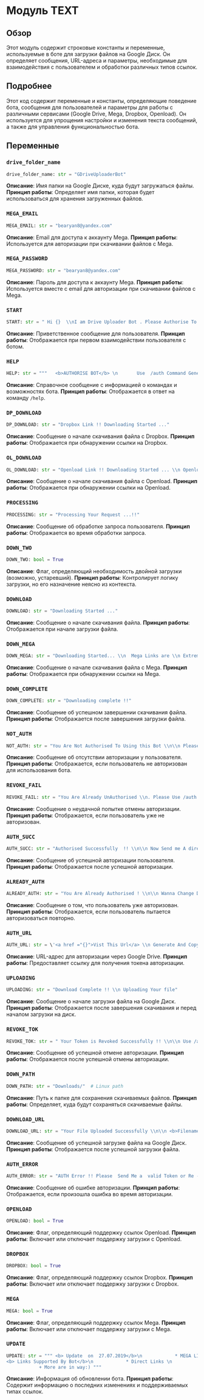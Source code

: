 # Модуль TEXT

## Обзор

Этот модуль содержит строковые константы и переменные, используемые в боте для загрузки файлов на Google Диск. Он определяет сообщения, URL-адреса и параметры, необходимые для взаимодействия с пользователем и обработки различных типов ссылок.

## Подробнее

Этот код содержит переменные и константы, определяющие поведение бота, сообщения для пользователей и параметры для работы с различными сервисами (Google Drive, Mega, Dropbox, Openload). Он используется для упрощения настройки и изменения текста сообщений, а также для управления функциональностью бота.
## Переменные

### `drive_folder_name`

```python
drive_folder_name: str = "GDriveUploaderBot"
```

**Описание**: Имя папки на Google Диске, куда будут загружаться файлы.
**Принцип работы**: Определяет имя папки, которая будет использоваться для хранения загруженных файлов.

### `MEGA_EMAIL`

```python
MEGA_EMAIL: str = "bearyan8@yandex.com"
```

**Описание**: Email для доступа к аккаунту Mega.
**Принцип работы**: Используется для авторизации при скачивании файлов с Mega.

### `MEGA_PASSWORD`

```python
MEGA_PASSWORD: str = "bearyan8@yandex.com"
```

**Описание**: Пароль для доступа к аккаунту Mega.
**Принцип работы**: Используется вместе с email для авторизации при скачивании файлов с Mega.

### `START`

```python
START: str = " Hi {}  \\nI am Drive Uploader Bot . Please Authorise To use me .By using /auth \\n\\n For more info /help \\n\\n Third-Party Website \\n Support Added /update \\n\\n For Bot Updates  \\n <a href =\'https://t.me/aryan_bots\'>Join Channel</a>\\nPlease Report Bugs  @aryanvikash"
```

**Описание**: Приветственное сообщение для пользователя.
**Принцип работы**: Отображается при первом взаимодействии пользователя с ботом.

### `HELP`

```python
HELP: str = """   <b>AUTHORISE BOT</b> \n       Use  /auth Command Generate\n       Your Google Drive Token And \n       Send It To Bot  \n<b> You Wanna Change Your Login \n        Account ?</b> \\n\n        You Can Use /revoke \n        command            \n<b>What I Can Do With This Bot? </b>\n            You Can Upload Any Internet\n            Files On Your google\n            Drive Account.\n<b> Links Supported By Bot</b>\n            * Direct Links \n            * Openload links [Max Speed \n              500 KBps :(   ]\n            * Dropbox links \n            *  Mega links\n            \n            + More On Its way:)\n                \nBug Report @aryanvikash\n        """
```

**Описание**: Справочное сообщение с информацией о командах и возможностях бота.
**Принцип работы**: Отображается в ответ на команду `/help`.

### `DP_DOWNLOAD`

```python
DP_DOWNLOAD: str = "Dropbox Link !! Downloading Started ..."
```

**Описание**: Сообщение о начале скачивания файла с Dropbox.
**Принцип работы**: Отображается при обнаружении ссылки на Dropbox.

### `OL_DOWNLOAD`

```python
OL_DOWNLOAD: str = "Openload Link !! Downloading Started ... \\n Openload Links Are Extremely Slow"
```

**Описание**: Сообщение о начале скачивания файла с Openload.
**Принцип работы**: Отображается при обнаружении ссылки на Openload.

### `PROCESSING`

```python
PROCESSING: str = "Processing Your Request ...!!"
```

**Описание**: Сообщение об обработке запроса пользователя.
**Принцип работы**: Отображается во время обработки запроса.

### `DOWN_TWO`

```python
DOWN_TWO: bool = True
```

**Описание**: Флаг, определяющий необходимость двойной загрузки (возможно, устаревший).
**Принцип работы**: Контролирует логику загрузки, но его назначение неясно из контекста.

### `DOWNLOAD`

```python
DOWNLOAD: str = "Downloading Started ..."
```

**Описание**: Сообщение о начале скачивания файла.
**Принцип работы**: Отображается при начале загрузки файла.

### `DOWN_MEGA`

```python
DOWN_MEGA: str = "Downloading Started... \\n  Mega Links are \\n Extremely Slow :("
```

**Описание**: Сообщение о начале скачивания файла с Mega.
**Принцип работы**: Отображается при обнаружении ссылки на Mega.

### `DOWN_COMPLETE`

```python
DOWN_COMPLETE: str = "Downloading complete !!"
```

**Описание**: Сообщение об успешном завершении скачивания файла.
**Принцип работы**: Отображается после завершения загрузки файла.

### `NOT_AUTH`

```python
NOT_AUTH: str = "You Are Not Authorised To Using this Bot \\n\\n Please Authorise Me Using /auth  \\n\\n @aryanvikash"
```

**Описание**: Сообщение об отсутствии авторизации у пользователя.
**Принцип работы**: Отображается, если пользователь не авторизован для использования бота.

### `REVOKE_FAIL`

```python
REVOKE_FAIL: str = "You Are Already UnAuthorised \\n. Please Use /auth To Authorise \\n\\n report At @aryanvikash "
```

**Описание**: Сообщение о неудачной попытке отмены авторизации.
**Принцип работы**: Отображается, если пользователь уже не авторизован.

### `AUTH_SUCC`

```python
AUTH_SUCC: str = "Authorised Successfully  !! \\n\\n Now Send me A direct Link :)"
```

**Описание**: Сообщение об успешной авторизации пользователя.
**Принцип работы**: Отображается после успешной авторизации.

### `ALREADY_AUTH`

```python
ALREADY_AUTH: str = "You Are Already Authorised ! \\n\\n Wanna Change Drive Account? \\n\\n Use /revoke \\n\\n report At @aryanvikash "
```

**Описание**: Сообщение о том, что пользователь уже авторизован.
**Принцип работы**: Отображается, если пользователь пытается авторизоваться повторно.

### `AUTH_URL`

```python
AUTH_URL: str = \'<a href ="{}">Vist This Url</a> \\n Generate And Copy Your Google Drive Token And Send It To Me\'
```

**Описание**: URL-адрес для авторизации через Google Drive.
**Принцип работы**: Предоставляет ссылку для получения токена авторизации.

### `UPLOADING`

```python
UPLOADING: str = "Download Complete !! \\n Uploading Your file"
```

**Описание**: Сообщение о начале загрузки файла на Google Диск.
**Принцип работы**: Отображается после завершения скачивания и перед началом загрузки на диск.

### `REVOKE_TOK`

```python
REVOKE_TOK: str = " Your Token is Revoked Successfully !! \\n\\n Use /auth To Re-Authorise Your Drive Acc. "
```

**Описание**: Сообщение об успешной отмене авторизации.
**Принцип работы**: Отображается после успешной отмены авторизации.

### `DOWN_PATH`

```python
DOWN_PATH: str = "Downloads/"  # Linux path
```

**Описание**: Путь к папке для сохранения скачиваемых файлов.
**Принцип работы**: Определяет, куда будут сохраняться скачиваемые файлы.

### `DOWNLOAD_URL`

```python
DOWNLOAD_URL: str = "Your File Uploaded Successfully \\n\\n <b>Filename</b> : {} \\n\\n <b> Size</b> : {} MB \\n\\n <b>Download</b> {}"
```

**Описание**: Сообщение об успешной загрузке файла на Google Диск.
**Принцип работы**: Отображается после успешной загрузки файла.

### `AUTH_ERROR`

```python
AUTH_ERROR: str = "AUTH Error !! Please  Send Me a  valid Token or Re - Authorise Me  \\n\\n report At @aryanvikash"
```

**Описание**: Сообщение об ошибке авторизации.
**Принцип работы**: Отображается, если произошла ошибка во время авторизации.

### `OPENLOAD`

```python
OPENLOAD: bool = True
```

**Описание**: Флаг, определяющий поддержку ссылок Openload.
**Принцип работы**: Включает или отключает поддержку загрузки с Openload.

### `DROPBOX`

```python
DROPBOX: bool = True
```

**Описание**: Флаг, определяющий поддержку ссылок Dropbox.
**Принцип работы**: Включает или отключает поддержку загрузки с Dropbox.

### `MEGA`

```python
MEGA: bool = True
```

**Описание**: Флаг, определяющий поддержку ссылок Mega.
**Принцип работы**: Включает или отключает поддержку загрузки с Mega.

### `UPDATE`

```python
UPDATE: str = """ <b> Update  on  27.07.2019</b>\n            * MEGA LINK added\n            * Error Handling Improved\n
<b> Links Supported By Bot</b>\n            * Direct Links \n            * Openload links [Max Speed \n              500 KBps :(   ]\n            * Dropbox links \n            *  Mega links (only files)\n            
            + More are in way:) """
```

**Описание**: Информация об обновлении бота.
**Принцип работы**: Содержит информацию о последних изменениях и поддерживаемых типах ссылок.